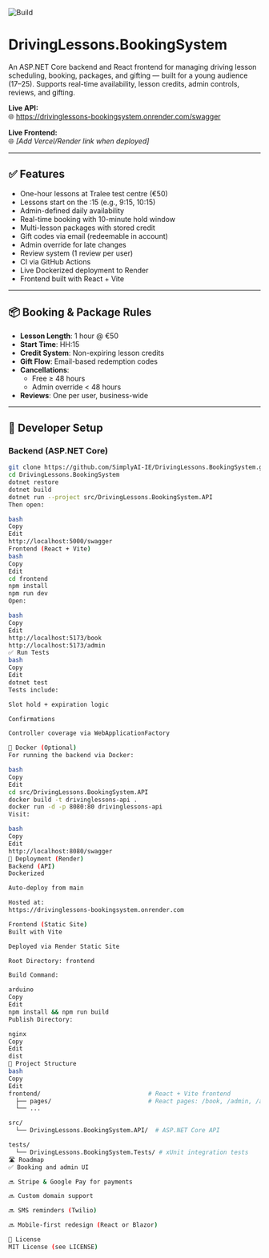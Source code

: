 ![Build](https://github.com/SimplyAI-IE/DrivingLessons.BookingSystem/actions/workflows/dotnet.yml/badge.svg)

# DrivingLessons.BookingSystem

An ASP.NET Core backend and React frontend for managing driving lesson scheduling, booking, packages, and gifting — built for a young audience (17–25). Supports real-time availability, lesson credits, admin controls, reviews, and gifting.

**Live API:**  
🌐 https://drivinglessons-bookingsystem.onrender.com/swagger

**Live Frontend:**  
🌐 _[Add Vercel/Render link when deployed]_

---

## ✅ Features

- One-hour lessons at Tralee test centre (€50)
- Lessons start on the :15 (e.g., 9:15, 10:15)
- Admin-defined daily availability
- Real-time booking with 10-minute hold window
- Multi-lesson packages with stored credit
- Gift codes via email (redeemable in account)
- Admin override for late changes
- Review system (1 review per user)
- CI via GitHub Actions
- Live Dockerized deployment to Render
- Frontend built with React + Vite

---

## 📦 Booking & Package Rules

- **Lesson Length**: 1 hour @ €50
- **Start Time**: HH:15
- **Credit System**: Non-expiring lesson credits
- **Gift Flow**: Email-based redemption codes
- **Cancellations**:
  - Free ≥ 48 hours
  - Admin override < 48 hours
- **Reviews**: One per user, business-wide

---

## 🔧 Developer Setup

### Backend (ASP.NET Core)

```bash
git clone https://github.com/SimplyAI-IE/DrivingLessons.BookingSystem.git
cd DrivingLessons.BookingSystem
dotnet restore
dotnet build
dotnet run --project src/DrivingLessons.BookingSystem.API
Then open:

bash
Copy
Edit
http://localhost:5000/swagger
Frontend (React + Vite)
bash
Copy
Edit
cd frontend
npm install
npm run dev
Open:

bash
Copy
Edit
http://localhost:5173/book
http://localhost:5173/admin
✅ Run Tests
bash
Copy
Edit
dotnet test
Tests include:

Slot hold + expiration logic

Confirmations

Controller coverage via WebApplicationFactory

🐳 Docker (Optional)
For running the backend via Docker:

bash
Copy
Edit
cd src/DrivingLessons.BookingSystem.API
docker build -t drivinglessons-api .
docker run -d -p 8080:80 drivinglessons-api
Visit:

bash
Copy
Edit
http://localhost:8080/swagger
🚀 Deployment (Render)
Backend (API)
Dockerized

Auto-deploy from main

Hosted at:
https://drivinglessons-bookingsystem.onrender.com

Frontend (Static Site)
Built with Vite

Deployed via Render Static Site

Root Directory: frontend

Build Command:

arduino
Copy
Edit
npm install && npm run build
Publish Directory:

nginx
Copy
Edit
dist
📁 Project Structure
bash
Copy
Edit
frontend/                              # React + Vite frontend
  ├── pages/                           # React pages: /book, /admin, /add-slot
  └── ...

src/
  └── DrivingLessons.BookingSystem.API/  # ASP.NET Core API

tests/
  └── DrivingLessons.BookingSystem.Tests/ # xUnit integration tests
🛣️ Roadmap
✅ Booking and admin UI

🔜 Stripe & Google Pay for payments

🔜 Custom domain support

🔜 SMS reminders (Twilio)

🔜 Mobile-first redesign (React or Blazor)

📄 License
MIT License (see LICENSE)